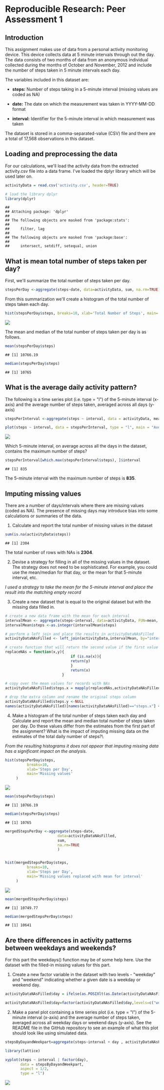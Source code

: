 # Reproducible Research: Peer Assessment 1

## Introduction

This assignment makes use of data from a personal activity monitoring device. This device collects data at 5 minute intervals through out the day. The data consists of two months of data from an anonymous individual collected during the months of October and November, 2012 and include the number of steps taken in 5 minute intervals each day.

The variables included in this dataset are:

- **steps:** Number of steps taking in a 5-minute interval (missing values are coded as NA)

- **date:** The date on which the measurement was taken in YYYY-MM-DD format

- **interval:** Identifier for the 5-minute interval in which measurement was taken

The dataset is stored in a comma-separated-value (CSV) file and there are a total of 17,568 observations in this dataset.



## Loading and preprocessing the data

For our calculations, we'll load the activity data from the extracted activity.csv file into a data frame.  I've loaded the dplyr library which will be used later on.


```r
activityData = read.csv('activity.csv', header=TRUE)

# load the library dplyr
library(dplyr)
```

```
## 
## Attaching package: 'dplyr'
## 
## The following objects are masked from 'package:stats':
## 
##     filter, lag
## 
## The following objects are masked from 'package:base':
## 
##     intersect, setdiff, setequal, union
```



## What is mean total number of steps taken per day?

First, we'll summarize the total number of steps taken per day.

```r
stepsPerDay <-aggregate(steps~date, data=activityData, sum, na.rm=TRUE)
```


From this summarization we'll create a histogram of the total number of steps taken each day.

```r
hist(stepsPerDay$steps, breaks=10, xlab='Total Number of Steps', main='Steps per Day')
```

![](PA1_template_files/figure-html/unnamed-chunk-3-1.png) 


The mean and median of the total number of steps taken per day is as follows.

```r
mean(stepsPerDay$steps)
```

```
## [1] 10766.19
```

```r
median(stepsPerDay$steps)
```

```
## [1] 10765
```


## What is the average daily activity pattern?
The following is a time series plot (i.e. type = "l") of the 5-minute interval (x-axis) and the average number of steps taken, averaged across all days (y-axis)

```r
stepsPerInterval <-aggregate(steps ~ interval, data = activityData, mean, na.rm = TRUE)

plot(steps ~ interval, data = stepsPerInterval, type = "l", main = "Average steps taken across all days by interval")
```

![](PA1_template_files/figure-html/unnamed-chunk-5-1.png) 

Which 5-minute interval, on average across all the days in the dataset, contains the maximum number of steps?

```r
stepsPerInterval[which.max(stepsPerInterval$steps), ]$interval
```

```
## [1] 835
```
The 5-minute interval with the maximum number of steps is **835**.

## Imputing missing values

There are a number of days/intervals where there are missing values (coded as NA). The presence of missing days may introduce bias into some calculations or summaries of the data.

1. Calculate and report the total number of missing values in the dataset

```r
sum(is.na(activityData$steps))     
```

```
## [1] 2304
```
The total number of rows with NAs is **2304**.

2. Devise a strategy for filling in all of the missing values in the dataset. The strategy does not need to be sophisticated. For example, you could use the mean/median for that day, or the mean for that 5-minute interval, etc.


*I used a strategy to take the mean for the 5-minute interval and place the result into the matching empty record*



3. Create a new dataset that is equal to the original dataset but with the missing data filled in.

```r
# create a new data frame with the mean for each interval
intervalMean <- aggregate(steps~interval, data=activityData, FUN=mean, na.rm=TRUE)
intervalMean$steps <-as.integer(intervalMean$steps)

# perform a left join and place the results in activityDataNAsFilled
activityDataNAsFilled <- left_join(activityData,intervalMean, by="interval")

# create function that will return the second value if the first value is NA
replaceNAs = function(x,y){
                              if (is.na(x)){
                              return(y)
                              }
                              return(x)
                          }

# copy over the mean values for records with NAs
activityDataNAsFilled$steps.x = mapply(replaceNAs,activityDataNAsFilled$steps.x, activityDataNAsFilled$steps.y)

# drop the extra column and rename the original steps column
activityDataNAsFilled$steps.y <-NULL
names(activityDataNAsFilled)[names(activityDataNAsFilled)=="steps.x"] <-"steps"
```



4. Make a histogram of the total number of steps taken each day and Calculate and report the mean and median total number of steps taken per day. Do these values differ from the estimates from the first part of the assignment? What is the impact of imputing missing data on the estimates of the total daily number of steps?\

*From the resulting histograms it does not appear that imputing missing data has a significant impact on the analysis.*


```r
hist(stepsPerDay$steps, 
          breaks=10, 
          xlab='Steps per Day',
          main='Missing values'
     )
```

![](PA1_template_files/figure-html/unnamed-chunk-9-1.png) 

```r
mean(stepsPerDay$steps)
```

```
## [1] 10766.19
```

```r
median(stepsPerDay$steps)
```

```
## [1] 10765
```


```r
mergedStepsPerDay <-aggregate(steps~date, 
                        data=activityDataNAsFilled, 
                        sum, 
                        na.rm=TRUE
                        )


hist(mergedStepsPerDay$steps, 
          breaks=10, 
          xlab='Steps per Day',
          main='Missing values replaced with mean for interval'
     )
```

![](PA1_template_files/figure-html/unnamed-chunk-10-1.png) 

```r
mean(mergedStepsPerDay$steps)
```

```
## [1] 10749.77
```

```r
median(mergedStepsPerDay$steps)
```

```
## [1] 10641
```




## Are there differences in activity patterns between weekdays and weekends?
For this part the weekdays() function may be of some help here. Use the dataset with the filled-in missing values for this part.

1. Create a new factor variable in the dataset with two levels - "weekday" and "weekend" indicating whether a given date is a weekday or weekend day.

```r
activityDataNAsFilled$day = ifelse(as.POSIXlt(as.Date(activityDataNAsFilled$date))$wday%%6==0,"weekend","weekday")

activityDataNAsFilled$day=factor(activityDataNAsFilled$day,levels=c("weekday","weekend"))
```


2. Make a panel plot containing a time series plot (i.e. type = "l") of the 5-minute interval (x-axis) and the average number of steps taken, averaged across all weekday days or weekend days (y-axis). See the README file in the GitHub repository to see an example of what this plot should look like using simulated data.


```r
stepsByDayandWeekpart=aggregate(steps~interval + day , activityDataNAsFilled, mean)

library(lattice)

xyplot(steps ~ interval | factor(day),
       data = stepsByDayandWeekpart,
       aspect = 1/2,
       type = "l")
```

![](PA1_template_files/figure-html/unnamed-chunk-12-1.png) 


